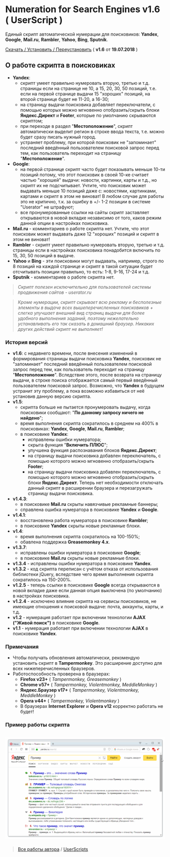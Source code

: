# Numeration for Search Engines v1.6 ( UserScript )
Единый скрипт автоматической нумерации для поисковиков: **Yandex**, **Google**, **Mail.ru**, **Rambler**, **Yahoo**, **Bing**, **Sputnik**.

[Скачать / Установить / Переустановить](https://github.com/Eric-Draven/userscripts/raw/master/se-numeration/se-numeration.user.js) ( **v1.6** от **19.07.2018** )

## О работе скрипта в поисковиках
* **Yandex**:
  * скрипт умеет правильно нумеровать вторую, третью и т.д. страницы если на странице не 10, а 15, 20, 30, 50 позиций, т.е. если на первой странице выдачи 15 "хороших" позиций, на второй странице будет не 11-20, а 16-30;
  * на страницу выдачи поисковика добавляет переключатели, с помощью которых можно мгновенно отобразить/скрыть блоки **Яндекс.Директ** и **Footer**, которые по умолчанию скрываются скриптом;
  * при переходе в раздел "**Местоположение**", скрипт автоматически выделит регион в строке ввода текста, т.е. можно будет сразу писать нужный город.
  * устраняет проблему, при которой поисковик не "запоминает" последний введённый пользователем поисковой запрос перед тем, как пользователь переходит на страницу "**Местоположение**".
* **Google**:
  * на первой странице скрипт часто будет показывать меньше 10-ти позиций потому, что этот поисковик в своей 10-ке считает частью "хорошей" выдачи: новости, картинки, карты и т.д., но скрипт их не подсчитывает. Учтите, что поисковик может выдавать меньше 10 позиций даже с: новостями, картинками, картами и скрипт в этом не виноват! В любом случае для работы это не критично, т.к. за ошибку в +/- 1-2 позиции в системе "Userator" не штрафуют;
  * все пронумерованные ссылки на сайты скрипт заставляет открываются в новой вкладке независимо от того, каков режим данной опции в настройках поисковика.
* **Mail.ru** - комментариев о работе скрипта нет. Учтите, что этот поисковик может выдавать даже 12 "хороших" позиций и скрипт в этом не виноват!
* **Rambler** - скрипт умеет правильно нумеровать вторую, третью и т.д. страницы если в настройках поисковика понадобится включить по 15, 30, 50 позиций в выдаче.
* **Yahoo** и **Bing** - эти поисковики могут выдавать, например, строго по 8 позиций на каждой странице и скрипт в такой ситуации будет отсчитывать позиции правильно, то есть: 1-8, 9-16, 17-24 и т.д.
* **Sputnik** - комментариев о работе скрипта нет.

> _Скрипт полезен исключительно для пользователей системы продвижения сайтов - userator.ru_

> _Кроме нумерации, скрипт скрывает всю рекламу и бесполезные элементы в выдаче всех вышеперечисленных поисковиков + слегка улучшает внешний вид страниц выдачи для более удобного выполнения заданий, поэтому нежелательно устанавливать его так сказать в домашний браузер. Никаких других действий скрипт не выполняет!_

### История версий
* **v1.6**: с недавнего времени, после внесения изменений в формирования страницы выдачи поисковика **Yandex**, поисковик не "запоминает" последний введённый пользователем поисковой запрос перед тем, как пользователь переходит на страницу "**Местоположение**". Вследствие этого, после возврата на страницу выдачи, в строке поиска отображается самый первый введённый пользователем поисковой запрос. Возможно, что **Yandex** в будущем устранит эту проблему, а пока возможно избавиться от неё установив данную версию скрипта.
* **v1.5**:
  * скрипта больше не пытается пронумеровать выдачу, когда поисковики сообщают: "**По данному запросу ничего не найдено**";
  * время выполнения скрипта сократилось в среднем на 400% в поисковиках: **Yandex**, **Google**, **Mail.ru**, **Rambler**;
  * в поисковике **Yandex**:
    * исправлены ошибки нумератора;
    * скрыта функция "**Включить ПЛЮС**";
    * улучшена функция распознавания блоков **Яндекс.Директ**;
    * на страницу выдачи поисковика добавлен переключатель, с помощью которого можно мгновенно отобразить/скрыть **Footer**;
    * на страницу выдачи поисковика добавлен переключатель, с помощью которого можно мгновенно отобразить/скрыть блоки **Яндекс.Директ**. Теперь нет необходимости отключать данный скрипт в расширении браузера и перезагружать страницу выдачи поисковика.
* **v1.4.3**:
  * в поисковике **Mail.ru** скрыты навязчивые рекламные баннеры;
  * справлена ошибка нумератора в поисковике **Yandex** и **Google**.
* **v1.4.1**:
  * восстановлена работа нумератора в поисковике **Rambler**;
  * в поисковике **Yandex** скрыты новые рекламные блоки.
* **v1.4**:
  * время выполнения скрипта сократилось на 100-150%;
  * обавлена поддержка **Greasemonkey 4.x**.
* **v1.3.7**:
  * исправлены ошибки нумератора в поисковике **Google**;
  * в поисковике **Mail.ru** скрыты новые рекламные блоки.
* **v1.3.4** - исправлены ошибки нумератора в поисковике **Yandex**.
* **v1.3.2** - код скрипта переписан с учётом отказа от использования библиотеки jQuery, вследствие чего время выполнения скрипта сократилось на 150-200%.
* **v1.2.5** - теперь ссылки в поисковике **Google** всегда открываются в новой вкладке даже если данная опция выключена (по умолчанию) в настройках поисковика. 
* **v1.2.4** - исключено влияние скрипта на сервисы поисковиков, не имеющие отношения к поисковой выдаче: почта, аккаунты, карты, и т.д.
* **v1.2** - нумерация работает при включении технологии **AJAX ("Живой поиск")** в поисковике **Google**.
* **v1.1** - нумерация работает при включении технологии **AJAX** в поисковике **Yandex**.

### Примечания
* Чтобы получать обновления автоматически, рекомендую установить скрипт в **Tampermonkey**. Это расширение доступно для всех нижеперечисленных браузеров.
* Работоспособность проверена в браузерах:
  * **Firefox v23+** ( _Tampermonkey, Greasemonkey_ )
  * **Chrome v57+** ( _Tampermonkey, Violentmonkey, MeddleMonkey_ )
  * **Яндекс.Браузер v17+** ( _Tampermonkey, Violentmonkey, MeddleMonkey_ )
  * **Opera v44+** ( _Tampermonkey, Violentmonkey_ )
  * В браузерах **Internet Explorer** и **Opera v12** корректно работать не будет!
### Пример работы скрипта
![Example](https://github.com/Eric-Draven/userscripts/raw/master/se-numeration/images/example.gif)
---
> [Все работы автора](https://github.com/Eric-Draven?tab=repositories) / [UserScripts](https://github.com/Eric-Draven/userscripts)
